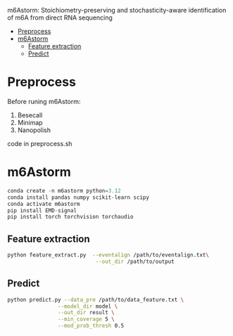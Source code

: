 m6Astorm: Stoichiometry-preserving and stochasticity-aware identification of m6A from direct RNA sequencing

- [Preprocess](#preprocess)
- [m6Astorm](#m6astorm)
  - [Feature extraction](#feature-extraction)
  - [Predict](#predict)

# Preprocess

Before runing m6Astorm:

1. Besecall
2. Minimap
3. Nanopolish

code in preprocess.sh

# m6Astorm

```python 
conda create -n m6astorm python=3.12
conda install pandas numpy scikit-learn scipy
conda activate m6astorm
pip install EMD-signal
pip install torch torchvision torchaudio
```

## Feature extraction

```bash
python feature_extract.py  --eventalign /path/to/eventalign.txt\
							--out_dir /path/to/output
```

## Predict

```bash
python predict.py --data_pre /path/to/data_feature.txt \
                --model_dir model \
                --out_dir result \
                --min_coverage 5 \
                --mod_prob_thresh 0.5
```



